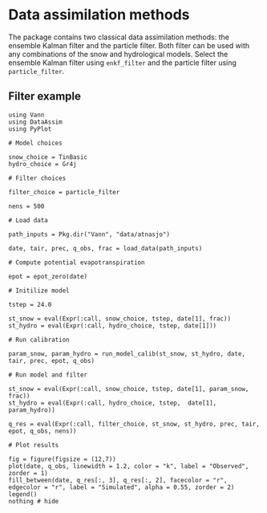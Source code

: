 # Data assimilation methods

The package contains two classical data assimilation methods: the ensemble
Kalman filter and the particle filter. Both filter can be used with any
combinations of the snow and hydrological models. Select the ensemble
Kalman filter using `enkf_filter` and the particle filter using
`particle_filter`.

## Filter example

```@example
using Vann
using DataAssim
using PyPlot

# Model choices

snow_choice = TinBasic
hydro_choice = Gr4j

# Filter choices

filter_choice = particle_filter

nens = 500

# Load data

path_inputs = Pkg.dir("Vann", "data/atnasjo")

date, tair, prec, q_obs, frac = load_data(path_inputs)

# Compute potential evapotranspiration

epot = epot_zero(date)

# Initilize model

tstep = 24.0

st_snow = eval(Expr(:call, snow_choice, tstep, date[1], frac))
st_hydro = eval(Expr(:call, hydro_choice, tstep, date[1]))

# Run calibration

param_snow, param_hydro = run_model_calib(st_snow, st_hydro, date, tair, prec, epot, q_obs)

# Run model and filter

st_snow = eval(Expr(:call, snow_choice, tstep, date[1], param_snow, frac))
st_hydro = eval(Expr(:call, hydro_choice, tstep,  date[1], param_hydro))

q_res = eval(Expr(:call, filter_choice, st_snow, st_hydro, prec, tair, epot, q_obs, nens))

# Plot results

fig = figure(figsize = (12,7))
plot(date, q_obs, linewidth = 1.2, color = "k", label = "Observed", zorder = 1)
fill_between(date, q_res[:, 3], q_res[:, 2], facecolor = "r", edgecolor = "r", label = "Simulated", alpha = 0.55, zorder = 2)
legend()
nothing # hide
```
